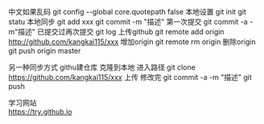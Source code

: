 中文如果乱码  git config --global core.quotepath false
本地设置
git init 
git statu
本地同步
git add xxx     git commit -m "描述"   第一次提交
git commit -a -m"描述"   已提交过再次提交
git log
上传github
git remote add origin http://github.com/kangkai115/xxx  增加origin
git remote rm origin                                    删除origin
git push origin master                   

另一种同步方式
githu建仓库
克隆到本地 进入路径
git clone https://github.com/kangkai115/xxx
上传 修改完
git commit -a -m "描述"
git push

学习网站  
https://try.github.io


